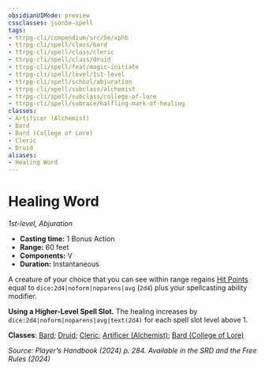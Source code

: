 ```yaml
---
obsidianUIMode: preview
cssclasses: json5e-spell
tags:
- ttrpg-cli/compendium/src/5e/xphb
- ttrpg-cli/spell/class/bard
- ttrpg-cli/spell/class/cleric
- ttrpg-cli/spell/class/druid
- ttrpg-cli/spell/feat/magic-initiate
- ttrpg-cli/spell/level/1st-level
- ttrpg-cli/spell/school/abjuration
- ttrpg-cli/spell/subclass/alchemist
- ttrpg-cli/spell/subclass/college-of-lore
- ttrpg-cli/spell/subrace/halfling-mark-of-healing
classes:
- Artificer (Alchemist)
- Bard
- Bard (College of Lore)
- Cleric
- Druid
aliases:
- Healing Word
---
```

# Healing Word
*1st-level, Abjuration*  


- **Casting time:** 1 Bonus Action
- **Range:** 60 feet
- **Components:** V
- **Duration:** Instantaneous

A creature of your choice that you can see within range regains [Hit Points](Інструменти%20ДМ/CLI/rules/variant-rules/hit-points-xphb.md) equal to `dice:2d4|noform|noparens|avg` (`2d4`) plus your spellcasting ability modifier.

**Using a Higher-Level Spell Slot.** The healing increases by `dice:2d4|noform|noparens|avg|text(2d4)` for each spell slot level above 1.

**Classes**: [Bard](Інструменти%20ДМ/CLI/lists/list-spells-classes-bard.md); [Druid](Інструменти%20ДМ/CLI/lists/list-spells-classes-druid.md); [Cleric](Інструменти%20ДМ/CLI/lists/list-spells-classes-cleric.md); [Artificer (Alchemist)](Інструменти%20ДМ/CLI/lists/list-spells-classes-alchemist-tce.md "subclass=TCE;class=TCE"); [Bard (College of Lore)](Інструменти%20ДМ/CLI/lists/list-spells-classes-college-of-lore-xphb.md "subclass=XPHB;class=XPHB")

*Source: Player's Handbook (2024) p. 284. Available in the <span title='Systems Reference Document (5.2)'>SRD</span> and the Free Rules (2024)*